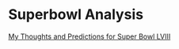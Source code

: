 # Superbowl Analysis
[My Thoughts and Predictions for Super Bowl LVIII](https://open.substack.com/pub/meghamurthy/p/red-tv-vs-red?r=36hy2s&utm_campaign=post&utm_medium=web)

